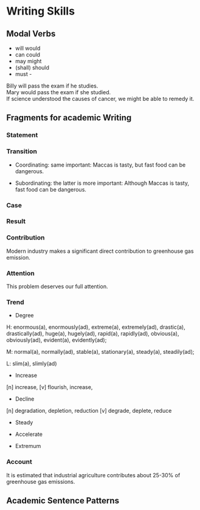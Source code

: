 # Writing Skills

## Modal Verbs

* will      would
* can       could
* may       might
* (shall)   should
* must      -

Billy will pass the exam if he studies.  
Mary would pass the exam if she studied.  
If science understood the causes of cancer, we might be able to remedy it.

## Fragments for academic Writing

### Statement

### Transition

* Coordinating: same important:
Maccas is tasty, but fast food can be dangerous.

* Subordinating: the latter is more important:
Although Maccas is tasty, fast food can be dangerous.

### Case

### Result

### Contribution

Modern industry makes a significant direct contribution to greenhouse gas emission.

### Attention

This problem deserves our full attention.

### Trend

* Degree
  
H: enormous(a), enormously(ad), extreme(a), extremely(ad), drastic(a), drastically(ad), huge(a), hugely(ad), rapid(a), rapidly(ad), obvious(a), obviously(ad), evident(a), evidently(ad);

M: normal(a), normally(ad), stable(a), stationary(a), steady(a), steadily(ad);

L: slim(a), slimly(ad)

* Increase

[n] increase,
[v] flourish, increase,

* Decline

[n] degradation, depletion, reduction
[v] degrade, deplete, reduce

* Steady

* Accelerate

* Extremum

### Account

It is estimated that industrial agriculture contributes about 25-30% of greenhouse gas emissions.


## Academic Sentence Patterns 